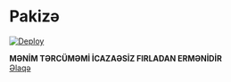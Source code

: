 # Pakizə
[![Deploy](https://www.herokucdn.com/deploy/button.svg)](https://heroku.com/deploy?template=https://github.com/mensimov/PakizeRobot)

<b>MƏNİM TƏRCÜMƏMİ İCAZAƏSİZ FIRLADAN ERMƏNİDİR</b><br>
<a href="https://t.me/rihad">Əlaqə</a>
